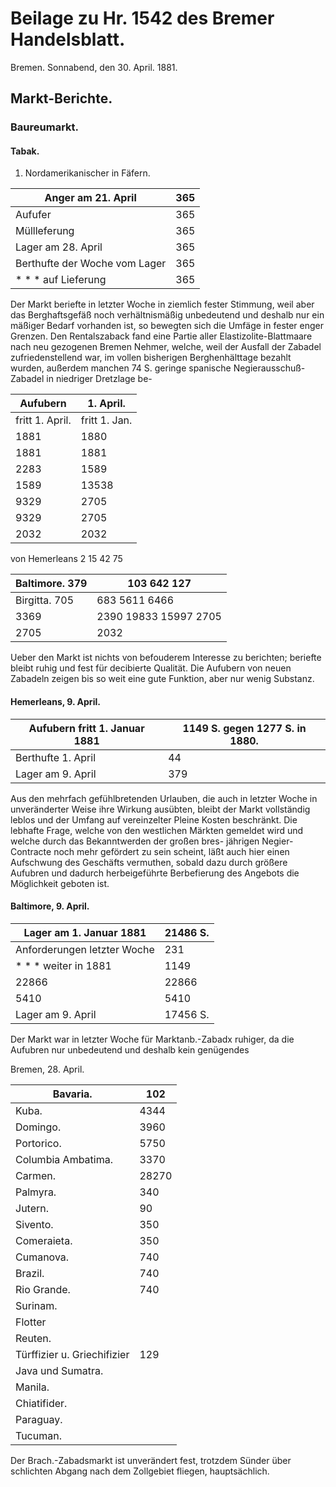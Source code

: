 # Beilage zu Hr. 1542 des Bremer Handelsblatt.

Bremen. Sonnabend, den 30. April. 1881.

## Markt-Berichte.

### Baureumarkt.

#### Tabak.

1. Nordamerikanischer in Fäfern.

|  Anger am 21. April | 365  |
| --- | --- |
|  Aufufer | 365  |
|  Müllleferung | 365  |
|  Lager am 28. April | 365  |
|  Berthufte der Woche vom Lager | 365  |
|  * * * auf Lieferung | 365  |

Der Markt beriefte in letzter Woche in ziemlich fester Stimmung, weil aber das Berghaftsgefäß noch verhältnismäßig unbedeutend und deshalb nur ein mäßiger Bedarf vorhanden ist, so bewegten sich die Umfäge in fester enger Grenzen. Den Rentalszaback fand eine Partie aller Elastizolite-Blattmaare nach neu gezogenen Bremen Nehmer, welche, weil der Ausfall der Zabadel zufriedenstellend war, im vollen bisherigen Berghenhälttage bezahlt wurden, außerdem manchen 74 S. geringe spanische Negierausschuß-Zabadel in niedriger Dretzlage be-

|  Aufubern | 1. April.  |
| --- | --- |
|  fritt 1. April. | fritt 1. Jan.  |
|  1881 | 1880  |
|  1881 | 1881  |
|  2283 | 1589  |
|  1589 | 13538  |
|  9329 | 2705  |
|  9329 | 2705  |
|  2032 | 2032  |

von Hemerleans 2 15 42 75

|  Baltimore. 379 | 103 642 127  |
| --- | --- |
|  Birgitta. 705 | 683 5611 6466  |
|  3369 | 2390 19833 15997 2705  |
|  2705 | 2032  |

Ueber den Markt ist nichts von befouderem Interesse zu berichten; beriefte bleibt ruhig und fest für decibierte Qualität. Die Aufubern von neuen Zabadeln zeigen bis so weit eine gute Funktion, aber nur wenig Substanz.

#### Hemerleans, 9. April.

|  Aufubern fritt 1. Januar 1881 | 1149 S. gegen 1277 S. in 1880.  |
| --- | --- |
|  Berthufte 1. April | 44  |
|  Lager am 9. April | 379  |

Aus den mehrfach gefühlbretenden Urlauben, die auch in letzter Woche in unveränderter Weise ihre Wirkung ausübten, bleibt der Markt vollständig leblos und der Umfang auf vereinzelter Pleine Kosten beschränkt. Die lebhafte Frage, welche von den westlichen Märkten gemeldet wird und welche durch das Bekanntwerden der großen bres- jährigen Negier-Contracte noch mehr gefördert zu sein scheint, läßt auch hier einen Aufschwung des Geschäfts vermuthen, sobald dazu durch größere Aufubren und dadurch herbeigeführte Berbefierung des Angebots die Möglichkeit geboten ist.

#### Baltimore, 9. April.

|  Lager am 1. Januar 1881 | 21486 S.  |
| --- | --- |
|  Anforderungen letzter Woche | 231  |
|  * * * weiter in 1881 | 1149  |
|  22866 | 22866  |
|  5410 | 5410  |
|  Lager am 9. April | 17456 S.  |

Der Markt war in letzter Woche für Marktanb.-Zabadx ruhiger, da die Aufubren nur unbedeutend und deshalb kein genügendes

Bremen, 28. April.

|  Bavaria. | 102  |
| --- | --- |
|  Kuba. | 4344  |
|  Domingo. | 3960  |
|  Portorico. | 5750  |
|  Columbia Ambatima. | 3370  |
|  Carmen. | 28270  |
|  Palmyra. | 340  |
|  Jutern. | 90  |
|  Sivento. | 350  |
|  Comeraieta. | 350  |
|  Cumanova. | 740  |
|  Brazil. | 740  |
|  Rio Grande. | 740  |
|  Surinam. |   |
|  Flotter |   |
|  Reuten. |   |
|  Türffizier u. Griechifizier | 129  |
|  Java und Sumatra. |   |
|  Manila. |   |
|  Chiatifider. |   |
|  Paraguay. |   |
|  Tucuman. |   |

Der Brach.-Zabadsmarkt ist unverändert fest, trotzdem Sünder über schlichten Abgang nach dem Zollgebiet fliegen, hauptsächlich.
